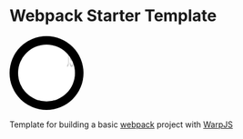 # Webpack Starter Template

<img src="./public/logo.svg" width="100" height="100" alt="WarpJS" style="background-color:#000;border-radius:50%;padding:15px;">

Template for building a basic [webpack](https://webpack.js.org/) project with [WarpJS](https://warpjs.com/)
